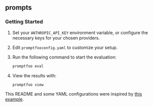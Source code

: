 ## prompts

### Getting Started  

1. Set your `ANTHROPIC_API_KEY` environment variable, or configure the necessary keys for your chosen providers.  

2. Edit `promptfooconfig.yaml` to customize your setup.  

3. Run the following command to start the evaluation:  
   ```sh
   promptfoo eval
   ```  

4. View the results with:  
   ```sh
   promptfoo view
   ```  

This README and some YAML configurations were inspired by [this example](https://github.com/promptfoo/promptfoo/tree/0.106.0/examples/custom-grading-prompt).
